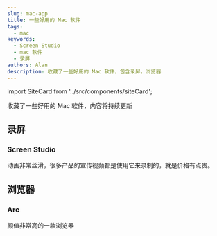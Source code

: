 ```yaml
---
slug: mac-app
title: 一些好用的 Mac 软件
tags:
  - mac
keywords:
  - Screen Studio
  - mac 软件
  - 录屏
authors: Alan
description: 收藏了一些好用的 Mac 软件，包含录屏，浏览器
---
```


import SiteCard from '../src/components/siteCard';

收藏了一些好用的 Mac 软件，内容将持续更新

<!--truncate-->

## 录屏

### Screen Studio

动画非常丝滑，很多产品的宣传视频都是使用它来录制的，就是价格有点贵。

<SiteCard
  key="Screen Studio"
  url="https://screenstudio.lemonsqueezy.com/?aff=WWEb9"
  title="Screen Recorder for macOS. Beautiful videos in minutes | Screen Studio"
  description="Screen Studio is a professional and simple to use screen recorder for macOS that lets you create professionally looking screen recordings & tutorial videos in minutes, without video editing skills needed. With Screen Studio, you can create professional-looking screencasts that are on par with those created by experienced video editors. Start recording your screen now and make your videos stand out with Screen Studio."
  img="/img/mac/screen-studio.png"
/>

## 浏览器

### Arc

颜值非常高的一款浏览器

